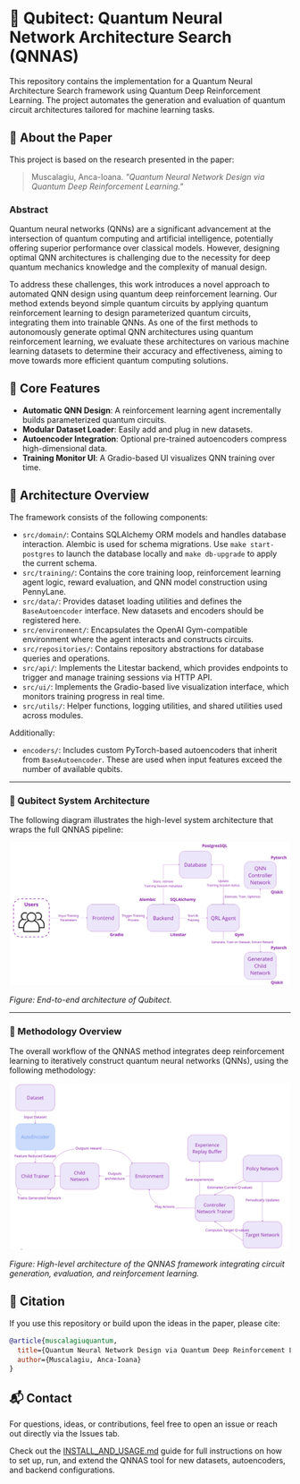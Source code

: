 # 🧠 Qubitect: Quantum Neural Network Architecture Search (QNNAS)

This repository contains the implementation for a Quantum Neural Architecture Search framework using Quantum Deep Reinforcement Learning. The project automates the generation and evaluation of quantum circuit architectures tailored for machine learning tasks.

## 📘 About the Paper

This project is based on the research presented in the paper:

> Muscalagiu, Anca-Ioana. *"Quantum Neural Network Design via Quantum Deep Reinforcement Learning."*

### Abstract

Quantum neural networks (QNNs) are a significant advancement at the intersection of quantum computing and artificial intelligence, potentially offering superior performance over classical models. However, designing optimal QNN architectures is challenging due to the necessity for deep quantum mechanics knowledge and the complexity of manual design.

To address these challenges, this work introduces a novel approach to automated QNN design using quantum deep reinforcement learning. Our method extends beyond simple quantum circuits by applying quantum reinforcement learning to design parameterized quantum circuits, integrating them into trainable QNNs. As one of the first methods to autonomously generate optimal QNN architectures using quantum reinforcement learning, we evaluate these architectures on various machine learning datasets to determine their accuracy and effectiveness, aiming to move towards more efficient quantum computing solutions.

## 🧩 Core Features

* **Automatic QNN Design**: A reinforcement learning agent incrementally builds parameterized quantum circuits.
* **Modular Dataset Loader**: Easily add and plug in new datasets.
* **Autoencoder Integration**: Optional pre-trained autoencoders compress high-dimensional data.
* **Training Monitor UI**: A Gradio-based UI visualizes QNN training over time.

## 🧪 Architecture Overview

The framework consists of the following components:

* `src/domain/`: Contains SQLAlchemy ORM models and handles database interaction. Alembic is used for schema migrations. Use `make start-postgres` to launch the database locally and `make db-upgrade` to apply the current schema.
* `src/training/`: Contains the core training loop, reinforcement learning agent logic, reward evaluation, and QNN model construction using PennyLane.
* `src/data/`: Provides dataset loading utilities and defines the `BaseAutoencoder` interface. New datasets and encoders should be registered here.
* `src/environment/`: Encapsulates the OpenAI Gym-compatible environment where the agent interacts and constructs circuits.
* `src/repositories/`: Contains repository abstractions for database queries and operations.
* `src/api/`: Implements the Litestar backend, which provides endpoints to trigger and manage training sessions via HTTP API.
* `src/ui/`: Implements the Gradio-based live visualization interface, which monitors training progress in real time.
* `src/utils/`: Helper functions, logging utilities, and shared utilities used across modules.

Additionally:

* `encoders/`: Includes custom PyTorch-based autoencoders that inherit from `BaseAutoencoder`. These are used when input features exceed the number of available qubits.

---

### 🧩 Qubitect System Architecture

The following diagram illustrates the high-level system architecture that wraps the full QNNAS pipeline:

![Qubitect Architecture](assets/qubitect.png)

*Figure: End-to-end architecture of Qubitect.*

---

### 🧠 Methodology Overview

The overall workflow of the QNNAS method integrates deep reinforcement learning to iteratively construct quantum neural networks (QNNs), using the following methodology:

![QNNAS Architecture](assets/methodology.png)

*Figure: High-level architecture of the QNNAS framework integrating circuit generation, evaluation, and reinforcement learning.*

## 📌 Citation

If you use this repository or build upon the ideas in the paper, please cite:

```bibtex
@article{muscalagiuquantum,
  title={Quantum Neural Network Design via Quantum Deep Reinforcement Learning},
  author={Muscalagiu, Anca-Ioana}
}
```

## 📬 Contact

For questions, ideas, or contributions, feel free to open an issue or reach out directly via the Issues tab.

Check out the [INSTALL\_AND\_USAGE.md](INSTALL_AND_USAGE.md) guide for full instructions on how to set up, run, and extend the QNNAS tool for new datasets, autoencoders, and backend configurations.
